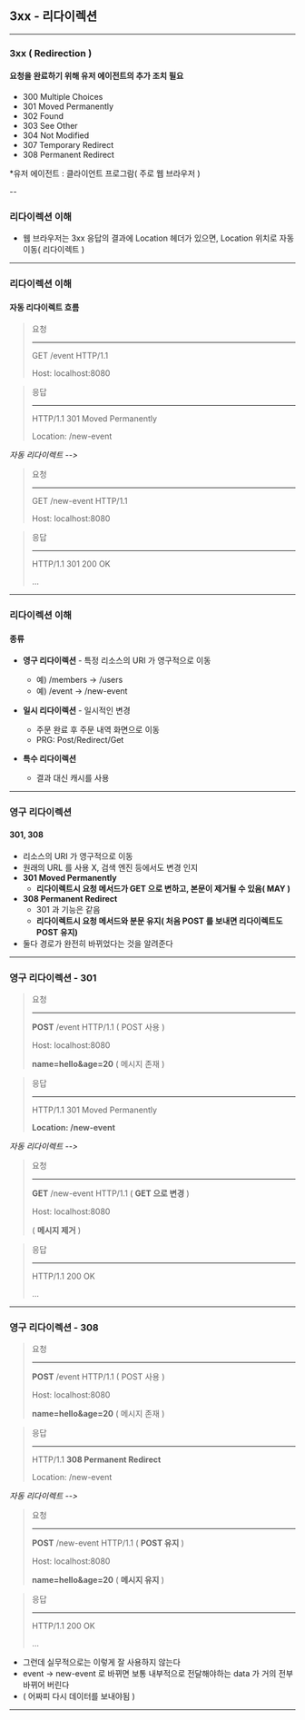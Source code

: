 ## 3xx - 리다이렉션

---

### 3xx ( Redirection )
#### 요청을 완료하기 위해 유저 에이전트의 추가 조치 필요

- 300 Multiple Choices
- 301 Moved Permanently
- 302 Found
- 303 See Other
- 304 Not Modified
- 307 Temporary Redirect
- 308 Permanent Redirect

*유저 에이전트 : 클라이언트 프로그람( 주로 웹 브라우저 )

--

### 리다이렉션 이해

- 웹 브라우저는 3xx 응답의 결과에 Location 헤더가 있으면, Location 위치로 자동 이동( 리다이렉트 )

---

### 리다이렉션 이해
#### 자동 리다이렉트 흐름

> 요청
>
> ---
>
> GET /event HTTP/1.1
>
> Host: localhost:8080

> 응답
> 
> ---
> 
> HTTP/1.1 301 Moved Permanently
> 
> Location: /new-event

_자동 리다이렉트 -->_

> 요청
>
> ---
>
> GET /new-event HTTP/1.1
>
> Host: localhost:8080

> 응답
>
> ---
>
> HTTP/1.1 301 200 OK
>
> ...

---

### 리다이렉션 이해
#### 종류

- **영구 리다이렉션** - 특정 리소스의 URI 가 영구적으로 이동
  - 예) /members -> /users
  - 예) /event -> /new-event


- **일시 리다이렉션** - 일시적인 변경
  - 주문 완료 후 주문 내역 화면으로 이동
  - PRG: Post/Redirect/Get


- **특수 리다이렉션**
  - 결과 대신 캐시를 사용


---

### 영구 리다이렉션
#### 301, 308

- 리소스의 URI 가 영구적으로 이동
- 원래의 URL 를 사용 X, 검색 엔진 등에서도 변경 인지
- **301 Moved Permanently**
  - **리다이렉트시 요청 메서드가 GET 으로 변하고, 본문이 제거될 수 있음( MAY )**
- **308 Permanent Redirect**
  - 301 과 기능은 같음
  - **리다이렉트시 요청 메서드와 분문 유지( 처음 POST 를 보내면 리다이렉트도 POST 유지)**
- 둘다 경로가 완전히 바뀌었다는 것을 알려준다

---

### 영구 리다이렉션 - 301

> 요청
>
> ---
>
> **POST** /event HTTP/1.1
> ( POST 사용 )
> 
> Host: localhost:8080
> 
> **name=hello&age=20**
> ( 메시지 존재 )

> 응답
>
> ---
>
> HTTP/1.1 301 Moved Permanently
>
> **Location: /new-event**

_자동 리다이렉트 -->_

> 요청
>
> ---
>
> **GET** /new-event HTTP/1.1
> ( **GET 으로 변경** )
>
> Host: localhost:8080
>
> ( **메시지 제거** )

> 응답
>
> ---
>
> HTTP/1.1 200 OK
>
> ...

---

### 영구 리다이렉션 - 308

> 요청
>
> ---
>
> **POST** /event HTTP/1.1
> ( POST 사용 )
>
> Host: localhost:8080
>
> **name=hello&age=20**
> ( 메시지 존재 )

> 응답
>
> ---
>
> HTTP/1.1 **308 Permanent Redirect**
>
> Location: /new-event

_자동 리다이렉트 -->_

> 요청
>
> ---
>
> **POST** /new-event HTTP/1.1
> ( **POST 유지** )
>
> Host: localhost:8080
> 
> **name=hello&age=20**
> ( **메시지 유지** )

> 응답
>
> ---
>
> HTTP/1.1 200 OK
>
> ...

- 그런데 실무적으로는 이렇게 잘 사용하지 않는다
- event -> new-event 로 바뀌면 보통 내부적으로 전달해야하는 data 가 거의 전부 바뀌어 버린다
- ( 어짜피 다시 데이터를 보내야됨 )

---

